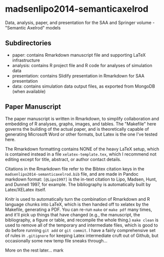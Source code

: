 madsenlipo2014-semanticaxelrod
==============================

Data, analysis, paper, and presentation for the SAA and Springer volume - "Semantic Axelrod" models


## Subdirectories ##

* paper:  contains Rmarkdown manuscript file and supporting LaTeX infrastructure
* analysis:  contains R project file and R code for analyses of simulation data
* presentation: contains Slidify presentation in Rmarkdown for SAA presentation
* data:  contains simulation data output files, as exported from MongoDB (when available)

## Paper Manuscript ##

The paper manuscript is written in Rmarkdown, to simplify collaboration and embedding of R analyses, graphs, images, and tables.  The "Makefile" here governs the building of the actual paper, and is theoretically capable of generating Microsoft Word or other formats, but Latex is the one I've tested here.  

The Rmarkdown formatting contains NONE of the heavy LaTeX setup, which is contained instead in a file `xelatex-template.tex`, which I recommend not editing except for title, abstract, or author contact details.  

Citations in the Rmarkdown file refer to the Bibtex citation keys in the `madsenlipo2014-semanticaxelrod.bib` file, and are made in Pandoc markdown format:  `[@Lipo1997]` is the in-text citation to Lipo, Madsen, Hunt, and Dunnell 1997, for example.  The bibliography is automatically built by Latex/XELatex itself.  

Knitr is used to automatically turn the combination of Rmarkdown and R language chunks into LaTeX, which is then handed off to xelatex by the Makefile, generating a PDF.  You can re-run `make` or `make pdf` many times, and it'll pick up things that have changed (e.g., the manuscript, the bibliography, a figure or table, and recompile the whole thing.)  `make clean` is used to remove all of the temporary and intermediate files, which is good to do before running `git add` or `git commit`.  I have a fairly comprehensive set of rules in `.gitignore` for keeping Latex intermediate cruft out of Github, but occasionally some new temp file sneaks through...


More on the rest later... mark
